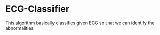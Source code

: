 # ECG-Classifier
This algorithm basically classifies given ECG so that we can identify the abnormalities.
